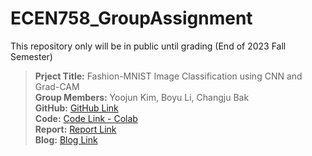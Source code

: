 # ECEN758_GroupAssignment
This repository only will be in public until grading (End of 2023 Fall Semester)
</br>
> **Prject Title:** Fashion-MNIST Image Classification using CNN and Grad-CAM </br>
> **Group Members:** Yoojun Kim, Boyu Li, Changju Bak </br>
> **GitHub:** [GitHub Link](https://github.com/yoojunT/ECEN758_GroupAssignment) </br>
> **Code:** [Code Link - Colab](https://colab.research.google.com/github/yoojunT/ECEN758_GroupAssignment/blob/main/Fashion_MNIST_CNN_GradCAM_Code_Group35.ipynb) </br>
> **Report:** [Report Link](https://github.com/yoojunT/ECEN758_GroupAssignment/blob/main/ECEN_758_Team_Project_Report_Group35.pdf) </br>
> **Blog:** [Blog Link](https://changjubak.weebly.com/) </br>
